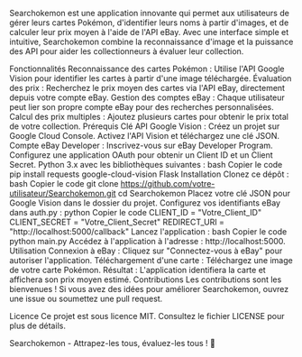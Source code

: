 
Searchokemon est une application innovante qui permet aux utilisateurs de gérer leurs cartes Pokémon, d'identifier leurs noms à partir d'images, et de calculer leur prix moyen à l'aide de l'API eBay. Avec une interface simple et intuitive, Searchokemon combine la reconnaissance d'image et la puissance des API pour aider les collectionneurs à évaluer leur collection.

Fonctionnalités
Reconnaissance des cartes Pokémon : Utilise l'API Google Vision pour identifier les cartes à partir d'une image téléchargée.
Évaluation des prix : Recherchez le prix moyen des cartes via l'API eBay, directement depuis votre compte eBay.
Gestion des comptes eBay : Chaque utilisateur peut lier son propre compte eBay pour des recherches personnalisées.
Calcul des prix multiples : Ajoutez plusieurs cartes pour obtenir le prix total de votre collection.
Prérequis
Clé API Google Vision :
Créez un projet sur Google Cloud Console.
Activez l'API Vision et téléchargez une clé JSON.
Compte eBay Developer :
Inscrivez-vous sur eBay Developer Program.
Configurez une application OAuth pour obtenir un Client ID et un Client Secret.
Python 3.x avec les bibliothèques suivantes :
bash
Copier le code
pip install requests google-cloud-vision Flask
Installation
Clonez ce dépôt :
bash
Copier le code
git clone https://github.com/votre-utilisateur/Searchokemon.git
cd Searchokemon
Placez votre clé JSON pour Google Vision dans le dossier du projet.
Configurez vos identifiants eBay dans auth.py :
python
Copier le code
CLIENT_ID = "Votre_Client_ID"
CLIENT_SECRET = "Votre_Client_Secret"
REDIRECT_URI = "http://localhost:5000/callback"
Lancez l'application :
bash
Copier le code
python main.py
Accédez à l'application à l'adresse : http://localhost:5000.
Utilisation
Connexion à eBay :
Cliquez sur "Connectez-vous à eBay" pour autoriser l'application.
Téléchargement d'une carte :
Téléchargez une image de votre carte Pokémon.
Résultat :
L'application identifiera la carte et affichera son prix moyen estimé.
Contributions
Les contributions sont les bienvenues ! Si vous avez des idées pour améliorer Searchokemon, ouvrez une issue ou soumettez une pull request.

Licence
Ce projet est sous licence MIT. Consultez le fichier LICENSE pour plus de détails.

Searchokemon - Attrapez-les tous, évaluez-les tous ! 🌟






